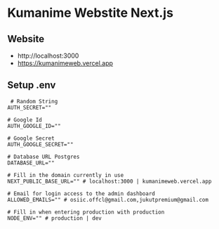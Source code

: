 # Kumanime Webstite Next.js

## Website
- http://localhost:3000
- https://kumanimeweb.vercel.app

## Setup .env
```env
 # Random String
AUTH_SECRET=""

# Google Id
AUTH_GOOGLE_ID="" 

# Google Secret
AUTH_GOOGLE_SECRET="" 

# Database URL Postgres
DATABASE_URL="" 

# Fill in the domain currently in use
NEXT_PUBLIC_BASE_URL="" # localhost:3000 | kumanimeweb.vercel.app

# Email for login access to the admin dashboard
ALLOWED_EMAILS="" # osiic.offcl@gmail.com,jukutpremium@gmail.com 

# Fill in when entering production with production
NODE_ENV="" # production | dev
```
